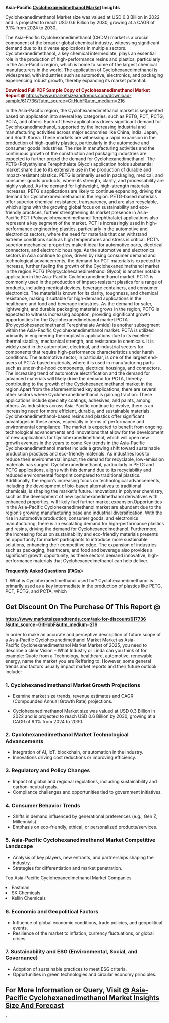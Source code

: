 <p><strong>Asia-Pacific&nbsp;<a href=""https://www.marketsizeandtrends.com/download-sample/617736/&amp;utm_source=GitHubF&amp;utm_medium=216"">Cyclohexanedimethanol Market</a> Insights</strong></p><p>Cyclohexanedimethanol Market size was valued at USD 0.3 Billion in 2022 and is projected to reach USD 0.6 Billion by 2030, growing at a CAGR of 9.1% from 2024 to 2030.</p><p><p>The Asia–Pacific Cyclohexanedimethanol (CHDM) market is a crucial component of the broader global chemical industry, witnessing significant demand due to its diverse applications in multiple sectors. Cyclohexanedimethanol, a key chemical intermediate, plays an essential role in the production of high-performance resins and plastics, particularly in the Asia-Pacific region, which is home to some of the largest chemical manufacturers in the world. The application of Cyclohexanedimethanol is widespread, with industries such as automotive, electronics, and packaging experiencing robust growth, thereby expanding its market potential. <p><strong><span style="color: #800000;">Download Full PDF Sample Copy of Cyclohexanedimethanol Market Report @</span>&nbsp;</strong><a href="https://www.marketsizeandtrends.com/download-sample/617736/?utm_source=GitHubF&amp;utm_medium=216" target="_blank">https://www.marketsizeandtrends.com/download-sample/617736/?utm_source=GitHubF&amp;utm_medium=216</a></p></p><p>In the Asia-Pacific region, the Cyclohexanedimethanol market is segmented based on application into several key categories, such as PETG, PCT, PCTG, PCTA, and others. Each of these applications drives significant demand for Cyclohexanedimethanol, supported by the increasing industrial and manufacturing activities across major economies like China, India, Japan, and South Korea. These markets are witnessing a rapid expansion in the production of high-quality plastics, particularly in the automotive and consumer goods industries. The rise in manufacturing activities and the continuous growth of the construction and packaging industries are expected to further propel the demand for Cyclohexanedimethanol. The PETG (Polyethylene Terephthalate Glycol) application holds substantial market share due to its extensive use in the production of durable and impact-resistant plastics. PETG is primarily used in packaging, medical, and consumer goods products, where its strength, clarity, and processability are highly valued. As the demand for lightweight, high-strength materials increases, PETG's applications are likely to continue expanding, driving the demand for Cyclohexanedimethanol in the region. PETG-based materials offer superior chemical resistance, transparency, and are also recyclable, which aligns with the growing global focus on sustainability and eco-friendly practices, further strengthening its market presence in Asia-Pacific.PCT (Polycyclohexanedimethanol Terephthalate) applications also represent a key segment of the market. PCT is increasingly used in high-performance engineering plastics, particularly in the automotive and electronics sectors, where the need for materials that can withstand extreme conditions such as high temperatures and stress is critical. PCT’s superior mechanical properties make it ideal for automotive parts, electrical connectors, and electronic housings. As the automotive and electronics sectors in Asia continue to grow, driven by rising consumer demand and technological advancements, the demand for PCT materials is expected to increase, further fueling the growth of the Cyclohexanedimethanol market in the region.PCTG (Polycyclohexanedimethanol Glycol) is another notable application in the Asia-Pacific Cyclohexanedimethanol market. PCTG is commonly used in the production of impact-resistant plastics for a range of products, including medical devices, beverage containers, and consumer electronics. The material is known for its clarity, toughness, and chemical resistance, making it suitable for high-demand applications in the healthcare and food and beverage industries. As the demand for safer, lightweight, and durable packaging materials grows in the region, PCTG is expected to witness increasing adoption, providing significant growth opportunities for the Cyclohexanedimethanol market.PCTA (Polycyclohexanedimethanol Terephthalate Amide) is another subsegment within the Asia-Pacific Cyclohexanedimethanol market. PCTA is utilized primarily in engineering thermoplastic applications due to its excellent thermal stability, mechanical strength, and resistance to chemicals. It is widely used in the automotive, electrical, and industrial sectors for components that require high-performance characteristics under harsh conditions. The automotive sector, in particular, is one of the largest end-users of PCTA-based materials, where it is used in manufacturing parts such as under-the-hood components, electrical housings, and connectors. The increasing trend of automotive electrification and the demand for advanced materials will likely drive the demand for PCTA, thereby contributing to the growth of the Cyclohexanedimethanol market in the region.Apart from the aforementioned key applications, there are several other sectors where Cyclohexanedimethanol is gaining traction. These applications include specialty coatings, adhesives, and paints, among others. As industries across Asia-Pacific continue to evolve, there is an increasing need for more efficient, durable, and sustainable materials. Cyclohexanedimethanol-based resins and plastics offer significant advantages in these areas, especially in terms of performance and environmental compliance. The market is expected to benefit from ongoing technological advancements and innovations that allow for the development of new applications for Cyclohexanedimethanol, which will open new growth avenues in the years to come.Key trends in the Asia-Pacific Cyclohexanedimethanol market include a growing shift toward sustainable production practices and eco-friendly materials. As industries look to reduce their environmental impact, the demand for recyclable, low-emission materials has surged. Cyclohexanedimethanol, particularly in PETG and PCTG applications, aligns with this demand due to its recyclability and reduced environmental footprint compared to traditional plastics. Additionally, the region’s increasing focus on technological advancements, including the development of bio-based alternatives to traditional chemicals, is shaping the market's future. Innovations in polymer chemistry, such as the development of new cyclohexanedimethanol derivatives with enhanced properties, will likely fuel further market expansion.Opportunities in the Asia-Pacific Cyclohexanedimethanol market are abundant due to the region’s growing manufacturing base and industrial diversification. With the rise in automotive production, consumer goods, and electronics manufacturing, there is an escalating demand for high-performance plastics and resins, driving the demand for Cyclohexanedimethanol. Furthermore, the increasing focus on sustainability and eco-friendly materials presents an opportunity for market participants to introduce more sustainable solutions, enhancing their competitive edge. The expansion of industries such as packaging, healthcare, and food and beverage also provides a significant growth opportunity, as these sectors demand innovative, high-performance materials that Cyclohexanedimethanol can help deliver.<p><strong>Frequently Asked Questions (FAQs):</strong></p><p>1. What is Cyclohexanedimethanol used for? Cyclohexanedimethanol is primarily used as a key intermediate in the production of plastics like PETG, PCT, PCTG, and PCTA, which</p><h2><strong>Get Discount On The Purchase Of This Report @&nbsp;</strong></h2><p><strong><a href=""https://www.marketsizeandtrends.com/ask-for-discount/617736/&amp;utm_source=GitHubF&amp;utm_medium=216"" target=""_blank"">https://www.marketsizeandtrends.com/ask-for-discount/617736<br />/&amp;utm_source=GitHubF&amp;utm_medium=216</a></strong></p><p>In order to make an accurate and perceptive description of future scope of a Asia-Pacific&nbsp;Cyclohexanedimethanol Market Market as Asia-Pacific&nbsp;Cyclohexanedimethanol Market Market of 2025, you need to describe a clear Vision &ndash; What Industry or Linda can you think of for example: Quote from a Technology, healthcare, automotive, renewable energy, name the market you are Reffering to. However, some general trends and factors usually impact market reports and their future outlook include:</p><h3>1.&nbsp;<strong>Cyclohexanedimethanol Market Growth Projections</strong></h3><ul><li>Examine market size trends, revenue estimates and CAGR (Compounded Annual Growth Rate) projections.</li><li><p>Cyclohexanedimethanol Market size was valued at USD 0.3 Billion in 2022 and is projected to reach USD 0.6 Billion by 2030, growing at a CAGR of 9.1% from 2024 to 2030.</p></li></ul><h3>2.&nbsp;<strong>Cyclohexanedimethanol Market Technological Advancements</strong></h3><ul><li>Integration of AI, IoT, blockchain, or automation in the industry.</li><li>Innovations driving cost reductions or improving efficiency.</li></ul><h3>3.&nbsp;<strong>Regulatory and Policy Changes</strong></h3><ul><li>Impact of global and regional regulations, including sustainability and carbon-neutral goals.</li><li>Compliance challenges and opportunities tied to government initiatives.</li></ul><h3>4.&nbsp;<strong>Consumer Behavior Trends</strong></h3><ul><li>Shifts in demand influenced by generational preferences (e.g., Gen Z, Millennials).</li><li>Emphasis on eco-friendly, ethical, or personalized products/services.</li></ul><h3>5.&nbsp;<strong>Asia-Pacific Cyclohexanedimethanol Market Competitive Landscape</strong></h3><ul><li>Analysis of key players, new entrants, and partnerships shaping the industry.</li><li>Strategies for differentiation and market penetration.</li></ul><p data-pm-slice=""1 1 []"">Top Asia-Pacific Cyclohexanedimethanol Market Companies</p><div data-test-id=""""><p><li>Eastman</li><li> SK Chemicals</li><li> Kellin Chemicals</li></p></div><h3>6.&nbsp;<strong>Economic and Geopolitical Factors</strong></h3><ul><li>Influence of global economic conditions, trade policies, and geopolitical events.</li><li>Resilience of the market to inflation, currency fluctuations, or global crises.</li></ul><h3>7.&nbsp;<strong>Sustainability and ESG (Environmental, Social, and Governance)</strong></h3><ul><li>Adoption of sustainable practices to meet ESG criteria.</li><li>Opportunities in green technologies and circular economy principles.</li></ul><h2><strong>For More Information or Query, Visit @&nbsp;</strong><a href=""https://www.verifiedmarketreports.com/product/cyclohexanedimethanol-market/"" target=""_blank"">Asia-Pacific Cyclohexanedimethanol Market Insights Size And Forecast</a></h2>"

